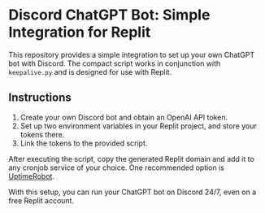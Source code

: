 # Discord ChatGPT Bot: Simple Integration for Replit

This repository provides a simple integration to set up your own ChatGPT bot with Discord. The compact script works in conjunction with `keepalive.py` and is designed for use with Replit.

## Instructions

1. Create your own Discord bot and obtain an OpenAI API token.
2. Set up two environment variables in your Replit project, and store your tokens there.
3. Link the tokens to the provided script.

After executing the script, copy the generated Replit domain and add it to any cronjob service of your choice. One recommended option is [UptimeRobot](https://uptimerobot.com/).

With this setup, you can run your ChatGPT bot on Discord 24/7, even on a free Replit account.
